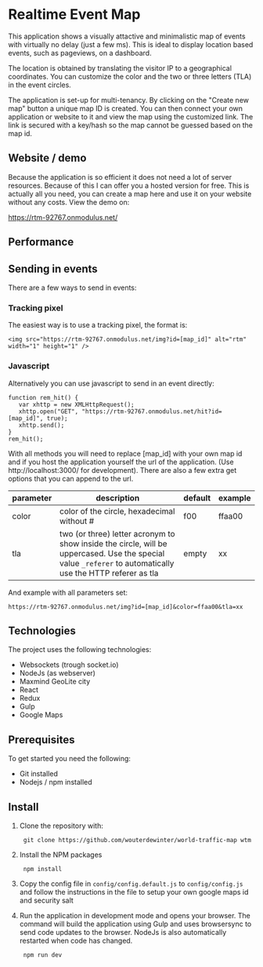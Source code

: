 # Realtime Event Map
This application shows a visually attactive and minimalistic map of events with virtually no delay (just a few ms). This is ideal to display location based events, such as pageviews, on a dashboard.

The location is obtained by translating the visitor IP to a geographical coordinates. You can customize the color and the two or three letters (TLA) in the event circles.

The application is set-up for multi-tenancy. By clicking on the "Create new map" button a unique map ID is created. You can then connect your own application or website to it and view the map using the customized link. The link is secured with a key/hash so the map cannot be guessed based on the map id.

## Website / demo
Because the application is so efficient it does not need a lot of server resources. Because of this I can offer you a hosted version for free.
This is actually all you need, you can create a map here and use it on your website without any costs. View the demo on:

https://rtm-92767.onmodulus.net/

## Performance

## Sending in events
There are a few ways to send in events:

### Tracking pixel
The easiest way is to use a tracking pixel, the format is:

    <img src="https://rtm-92767.onmodulus.net/img?id=[map_id]" alt="rtm" width="1" height="1" />

### Javascript
Alternatively you can use javascript to send in an event directly:

    function rem_hit() {
       var xhttp = new XMLHttpRequest();
       xhttp.open("GET", "https://rtm-92767.onmodulus.net/hit?id=[map_id]", true);
       xhttp.send();
    }
    rem_hit();
    
With all methods you will need to replace [map_id] with your own map id and if you host the application yourself the url of the application. (Use http://localhost:3000/ for development). There are also a few extra get options that you can append to the url.

parameter | description | default | example
--- | --- | --- | ---
color | color of the circle, hexadecimal without # | f00 | ffaa00
tla | two (or three) letter acronym to show inside the circle, will be uppercased. Use the special value `_referer` to automatically use the HTTP referer as tla | empty | xx

And example with all parameters set:
    
    https://rtm-92767.onmodulus.net/img?id=[map_id]&color=ffaa00&tla=xx
    
## Technologies
The project uses the following technologies:

* Websockets (trough socket.io)
* NodeJs (as webserver)
* Maxmind GeoLite city
* React
* Redux
* Gulp
* Google Maps

## Prerequisites
To get started you need the following:

* Git installed
* Nodejs / npm installed

## Install
1. Clone the repository with:

        git clone https://github.com/wouterdewinter/world-traffic-map wtm

2. Install the NPM packages

        npm install

2. Copy the config file in `config/config.default.js` to `config/config.js` and follow the instructions in the file to setup your own google maps id and security salt

4. Run the application in development mode and opens your browser. The command will build the application using Gulp and uses browsersync to send code updates to the browser. NodeJs is also automatically restarted when code has changed.

        npm run dev
